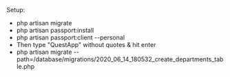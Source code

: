 

Setup:
 - php artisan migrate
 - php artisan passport:install
 - php artisan passport:client --personal
 - Then type "QuestApp" without quotes & hit enter
 - php artisan migrate --path=/database/migrations/2020_06_14_180532_create_departments_table.php
